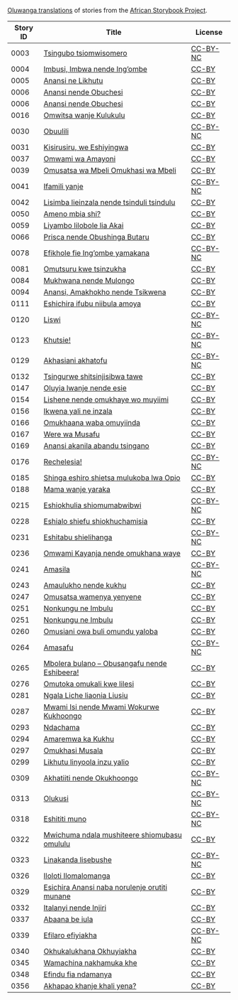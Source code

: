 [Oluwanga translations](http://my.africanstorybook.org/language/oluwanga) of stories from the [African Storybook Project](http://my.africanstorybook.org).

Story ID | Title | License
-------- | ----- | -------
0003 | [Tsingubo tsiomwisomero](http://my.africanstorybook.org/stories/tsingubo-tsiomwisomero) | [CC-BY-NC](http://creativecommons.org/licenses/by-nc/3.0/)
0004 | [Imbusi, Imbwa nende Ing’ombe](http://my.africanstorybook.org/stories/imbusi-imbwa-nende-ing’ombe) | [CC-BY](https://creativecommons.org/licenses/by/3.0/)
0005 | [Anansi ne Likhutu](http://my.africanstorybook.org/stories/anansi-ne-likhutu) | [CC-BY](https://creativecommons.org/licenses/by/3.0/)
0006 | [Anansi nende Obuchesi](http://my.africanstorybook.org/stories/anansi-nende-obuchesi-0) | [CC-BY](https://creativecommons.org/licenses/by/3.0/)
0006 | [Anansi nende Obuchesi](http://my.africanstorybook.org/stories/anansi-nende-obuchesi) | [CC-BY](https://creativecommons.org/licenses/by/3.0/)
0016 | [Omwitsa wanje Kulukulu](http://my.africanstorybook.org/stories/omwitsa-wanje-kulukulu) | [CC-BY](https://creativecommons.org/licenses/by/3.0/)
0030 | [Obuulili](http://my.africanstorybook.org/stories/obuulili) | [CC-BY-NC](http://creativecommons.org/licenses/by-nc/3.0/)
0031 | [Kisirusiru, we Eshiyingwa](http://my.africanstorybook.org/stories/kisirusiru-we-eshiyingwa) | [CC-BY](https://creativecommons.org/licenses/by/3.0/)
0037 | [Omwami wa Amayoni ](http://my.africanstorybook.org/stories/omwami-wa-amayoni) | [CC-BY](https://creativecommons.org/licenses/by/3.0/)
0039 | [Omusatsa wa Mbeli Omukhasi wa Mbeli](http://my.africanstorybook.org/stories/omusatsa-wa-mbeli-omukhasi-wa-mbeli) | [CC-BY](https://creativecommons.org/licenses/by/3.0/)
0041 | [Ifamili yanje](http://my.africanstorybook.org/stories/ifamili-yanje-0) | [CC-BY-NC](http://creativecommons.org/licenses/by-nc/3.0/)
0042 | [Lisimba lieinzala nende tsinduli tsindulu](http://my.africanstorybook.org/stories/lisimba-lieinzala-nende-tsinduli-tsindulu) | [CC-BY](https://creativecommons.org/licenses/by/3.0/)
0050 | [Ameno mbia shi?](http://my.africanstorybook.org/stories/ameno-mbia-shi) | [CC-BY](https://creativecommons.org/licenses/by/3.0/)
0059 | [Liyambo lilobole lia Akai](http://my.africanstorybook.org/stories/liyambo-lilobole-lia-akai) | [CC-BY](https://creativecommons.org/licenses/by/3.0/)
0066 | [Prisca nende Obushinga Butaru](http://my.africanstorybook.org/stories/prisca-nende-obushinga-butaru) | [CC-BY](https://creativecommons.org/licenses/by/3.0/)
0078 | [Efikhole fie Ing’ombe yamakana ](http://my.africanstorybook.org/stories/efikhole-fie-ing’ombe-yamakana) | [CC-BY-NC](http://creativecommons.org/licenses/by-nc/3.0/)
0081 | [Omutsuru kwe tsinzukha](http://my.africanstorybook.org/stories/omutsuru-kwe-tsinzukha) | [CC-BY](https://creativecommons.org/licenses/by/4.0/)
0084 | [Mukhwana nende Mulongo](http://my.africanstorybook.org/stories/mukhwana-nende-mulongo) | [CC-BY](https://creativecommons.org/licenses/by/3.0/)
0094 | [Anansi, Amakhokho nende Tsikwena](http://my.africanstorybook.org/stories/anansi-amakhokho-nende-tsikwena) | [CC-BY](https://creativecommons.org/licenses/by/3.0/)
0111 | [Eshichira ifubu niibula amoya](http://my.africanstorybook.org/stories/eshichira-ifubu-niibula-amoya) | [CC-BY](https://creativecommons.org/licenses/by/3.0/)
0120 | [Liswi](http://my.africanstorybook.org/stories/liswi) | [CC-BY-NC](http://creativecommons.org/licenses/by-nc/3.0/)
0123 | [Khutsie! ](http://my.africanstorybook.org/stories/khutsie) | [CC-BY-NC](http://creativecommons.org/licenses/by-nc/3.0/)
0129 | [Akhasiani akhatofu](http://my.africanstorybook.org/stories/akhasiani-akhatofu) | [CC-BY-NC](http://creativecommons.org/licenses/by-nc/3.0/)
0132 | [Tsingurwe shitsinjisibwa tawe](http://my.africanstorybook.org/stories/tsingurwe-shitsinjisibwa-tawe) | [CC-BY](https://creativecommons.org/licenses/by/3.0/)
0147 | [Oluyia lwanje nende esie](http://my.africanstorybook.org/stories/oluyia-lwanje-nende-esie) | [CC-BY](https://creativecommons.org/licenses/by/3.0/)
0154 | [Lishene nende omukhaye wo muyiimi](http://my.africanstorybook.org/stories/lishene-nende-omukhaye-wo-muyiimi) | [CC-BY](https://creativecommons.org/licenses/by/3.0/)
0156 | [Ikwena yali ne inzala](http://my.africanstorybook.org/stories/ikwena-yali-ne-inzala) | [CC-BY](https://creativecommons.org/licenses/by/3.0/)
0166 | [Omukhaana waba omuyiinda](http://my.africanstorybook.org/stories/omukhaana-waba-omuyiinda) | [CC-BY](https://creativecommons.org/licenses/by/3.0/)
0167 | [Were wa Musafu](http://my.africanstorybook.org/stories/were-wa-musafu) | [CC-BY](https://creativecommons.org/licenses/by/3.0/)
0169 | [Anansi akanila abandu tsingano](http://my.africanstorybook.org/stories/anansi-akanila-abandu-tsingano) | [CC-BY](https://creativecommons.org/licenses/by/3.0/)
0176 | [Rechelesia!](http://my.africanstorybook.org/stories/rechelesia) | [CC-BY-NC](http://creativecommons.org/licenses/by-nc/3.0/)
0185 | [Shinga eshiro shietsa mulukoba lwa Opio](http://my.africanstorybook.org/stories/shinga-eshiro-shietsa-mulukoba-lwa-opio) | [CC-BY](https://creativecommons.org/licenses/by/3.0/)
0188 | [Mama wanje yaraka](http://my.africanstorybook.org/stories/mama-wanje-yaraka) | [CC-BY](https://creativecommons.org/licenses/by/3.0/)
0215 | [Eshiokhulia shiomumabwibwi](http://my.africanstorybook.org/stories/eshiokhulia-shiomumabwibwi) | [CC-BY-NC](http://creativecommons.org/licenses/by-nc/3.0/)
0228 | [Eshialo shiefu shiokhuchamisia ](http://my.africanstorybook.org/stories/eshialo-shiefu-shiokhuchamisia) | [CC-BY](https://creativecommons.org/licenses/by/3.0/)
0231 | [Eshitabu shielihanga](http://my.africanstorybook.org/stories/eshitabu-shielihanga) | [CC-BY-NC](http://creativecommons.org/licenses/by-nc/3.0/)
0236 | [Omwami Kayanja nende omukhana waye](http://my.africanstorybook.org/stories/omwami-kayanja-nende-omukhana-waye) | [CC-BY](https://creativecommons.org/licenses/by/3.0/)
0241 | [Amasila](http://my.africanstorybook.org/stories/amasila) | [CC-BY-NC](http://creativecommons.org/licenses/by-nc/3.0/)
0243 | [Amaulukho nende kukhu](http://my.africanstorybook.org/stories/amaulukho-nende-kukhu-2) | [CC-BY](https://creativecommons.org/licenses/by/4.0/)
0247 | [Omusatsa wamenya yenyene](http://my.africanstorybook.org/stories/omusatsa-wamenya-yenyene) | [CC-BY](https://creativecommons.org/licenses/by/3.0/)
0251 | [Nonkungu ne Imbulu](http://my.africanstorybook.org/stories/nonkungu-ne-imbulu) | [CC-BY](https://creativecommons.org/licenses/by/3.0/)
0251 | [Nonkungu ne Imbulu](http://my.africanstorybook.org/stories/nonkungu-ne-imbulu) | [CC-BY](https://creativecommons.org/licenses/by/3.0/)
0260 | [Omusiani owa buli omundu yaloba](http://my.africanstorybook.org/stories/omusiani-owa-buli-omundu-yaloba) | [CC-BY](https://creativecommons.org/licenses/by/4.0/)
0264 | [Amasafu](http://my.africanstorybook.org/stories/amasafu) | [CC-BY-NC](http://creativecommons.org/licenses/by-nc/3.0/)
0265 | [Mbolera bulano – Obusangafu nende Eshibeera!](http://my.africanstorybook.org/stories/mbolera-bulano-–-obusangafu-nende-eshibeera) | [CC-BY](https://creativecommons.org/licenses/by/3.0/)
0276 | [Omutoka omukali kwe lilesi](http://my.africanstorybook.org/stories/omutoka-omukali-kwe-lilesi) | [CC-BY](https://creativecommons.org/licenses/by/4.0/)
0281 | [Ngala Liche liaonia Liusiu](http://my.africanstorybook.org/stories/ngala-liche-liaonia-liusiu) | [CC-BY](https://creativecommons.org/licenses/by/3.0/)
0287 | [Mwami Isi nende Mwami Wokurwe Kukhoongo](http://my.africanstorybook.org/stories/mwami-isi-nende-mwami-wokurwe-kukhoongo) | [CC-BY](https://creativecommons.org/licenses/by/3.0/)
0293 | [Ndachama](http://my.africanstorybook.org/stories/ndachama) | [CC-BY](https://creativecommons.org/licenses/by/3.0/)
0294 | [Amaremwa ka Kukhu](http://my.africanstorybook.org/stories/amaremwa-ka-kukhu) | [CC-BY](https://creativecommons.org/licenses/by/3.0/)
0297 | [Omukhasi Musala ](http://my.africanstorybook.org/stories/omukhasi-musala) | [CC-BY](https://creativecommons.org/licenses/by/3.0/)
0299 | [Likhutu linyoola inzu yalio](http://my.africanstorybook.org/stories/likhutu-linyoola-inzu-yalio) | [CC-BY](https://creativecommons.org/licenses/by/3.0/)
0309 | [Akhatiiti nende Okukhoongo ](http://my.africanstorybook.org/stories/akhatiiti-nende-okukhoongo) | [CC-BY-NC](http://creativecommons.org/licenses/by-nc/3.0/)
0313 | [Olukusi](http://my.africanstorybook.org/stories/olukusi-0) | [CC-BY-NC](http://creativecommons.org/licenses/by-nc/3.0/)
0318 | [Eshititi muno](http://my.africanstorybook.org/stories/eshititi-muno) | [CC-BY-NC](http://creativecommons.org/licenses/by-nc/3.0/)
0322 | [Mwichuma ndala mushiteere shiomubasu omululu](http://my.africanstorybook.org/stories/mwichuma-ndala-mushiteere-shiomubasu-omululu) | [CC-BY](https://creativecommons.org/licenses/by/3.0/)
0323 | [Linakanda lisebushe](http://my.africanstorybook.org/stories/linakanda-lisebushe) | [CC-BY-NC](http://creativecommons.org/licenses/by-nc/3.0/)
0326 | [Iloloti Ilomalomanga](http://my.africanstorybook.org/stories/iloloti-ilomalomanga) | [CC-BY](https://creativecommons.org/licenses/by/3.0/)
0329 | [Esichira Anansi naba norulenje orutiti munane](http://my.africanstorybook.org/stories/esichira-anansi-naba-norulenje-orutiti-munane) | [CC-BY](https://creativecommons.org/licenses/by/3.0/)
0332 | [Italanyi nende Injiri](http://my.africanstorybook.org/stories/italanyi-nende-injiri) | [CC-BY](https://creativecommons.org/licenses/by/3.0/)
0337 | [Abaana be iula](http://my.africanstorybook.org/stories/abaana-be-iula) | [CC-BY](https://creativecommons.org/licenses/by/3.0/)
0339 | [Efilaro efiyiakha](http://my.africanstorybook.org/stories/efilaro-efiyiakha) | [CC-BY-NC](http://creativecommons.org/licenses/by-nc/3.0/)
0340 | [Okhukalukhana Okhuyiakha](http://my.africanstorybook.org/stories/okhukalukhana-okhuyiakha) | [CC-BY](https://creativecommons.org/licenses/by/3.0/)
0345 | [Wamachina nakhamuka khe ](http://my.africanstorybook.org/stories/wamachina-nakhamuka-khe) | [CC-BY](https://creativecommons.org/licenses/by/3.0/)
0348 | [Efindu fia ndamanya](http://my.africanstorybook.org/stories/efindu-fia-ndamanya) | [CC-BY](https://creativecommons.org/licenses/by/3.0/)
0356 | [Akhapao khanje khali yena? ](http://my.africanstorybook.org/stories/akhapao-khanje-khali-yena) | [CC-BY](https://creativecommons.org/licenses/by/3.0/)
